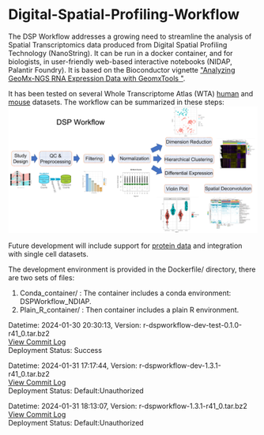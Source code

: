# Digital-Spatial-Profiling-Workflow

The DSP Workflow addresses a growing need to streamline the analysis of Spatial Transcriptomics data produced from Digital Spatial Profiling Technology (NanoString). It can be run in a docker container, and for biologists, in user-friendly web-based interactive notebooks (NIDAP, Palantir Foundry). It is based on the Bioconductor vignette ["Analyzing GeoMx-NGS RNA Expression Data with GeomxTools
"](http://bioconductor.org/packages/release/workflows/vignettes/GeoMxWorkflows/inst/doc/GeomxTools_RNA-NGS_Analysis.html).  

It has been tested on several Whole Transcriptome Atlas (WTA) [human](https://nanostring.com/products/geomx-digital-spatial-profiler/geomx-rna-assays/geomx-whole-transcriptome-atlas/) and [mouse](https://nanostring.com/products/geomx-digital-spatial-profiler/geomx-rna-assays/geomx-mouse-whole-transcriptome-atlas/) datasets. The workflow can be summarized in these steps:
<img src="./vignettes/workflow_image.png">


Future development will include support for [protein data](https://bioconductor.org/packages/release/bioc/vignettes/GeomxTools/inst/doc/Protein_in_GeomxTools.html) and integration with single cell datasets.


The development environment is provided in the Dockerfile/ directory, there are two sets of files:
  1. Conda_container/ : The container includes a conda environment: DSPWorkflow_NDIAP.
  2. Plain_R_container/ : Then container includes a plain R environment.

Datetime: 2024-01-30 20:30:13, Version:  r-dspworkflow-dev-test-0.1.0-r41_0.tar.bz2
<br>[View Commit Log](Commit_Log_r-dspworkflow-dev-test-0.1.0-r41_0.log)
<br>Deployment Status: Success

Datetime: 2024-01-31 17:17:44, Version:  r-dspworkflow-dev-1.3.1-r41_0.tar.bz2
<br>[View Commit Log](Commit_Log_r-dspworkflow-dev-1.3.1-r41_0.log)
<br>Deployment Status: Default:Unauthorized

Datetime: 2024-01-31 18:13:07, Version:  r-dspworkflow-1.3.1-r41_0.tar.bz2
<br>[View Commit Log](Commit_Log_r-dspworkflow-1.3.1-r41_0.log)
<br>Deployment Status: Default:Unauthorized
